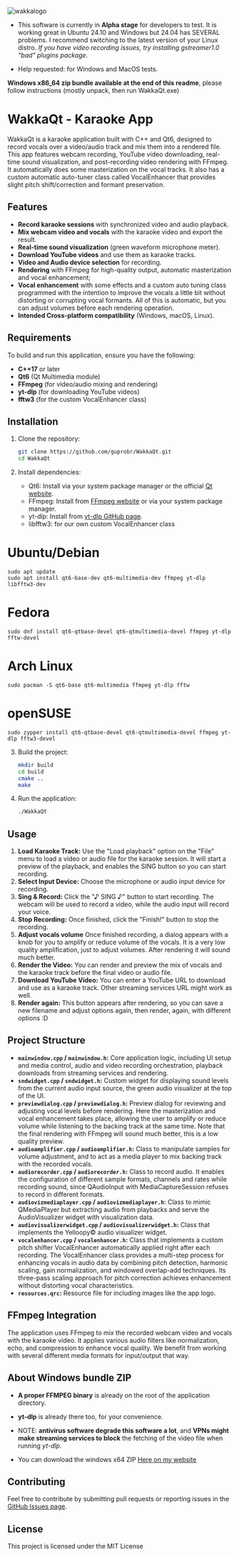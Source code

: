 
![wakkalogo](https://github.com/user-attachments/assets/0dc389ce-0678-4eaf-a888-04ba306ff2b4)

- This software is currently in **Alpha stage** for developers to test. It is working great in Ubuntu 24.10 and Windows but 24.04 has SEVERAL problems. I recommend switching to the latest version of your Linux distro. *If you have video recording issues, try installing gstreamer1.0 "bad" plugins package.*

- Help requested: for Windows and MacOS tests. 

**Windows x86_64 zip bundle available at the end of this readme**, please follow instructions (mostly unpack, then run WakkaQt.exe)

# WakkaQt - Karaoke App

WakkaQt is a karaoke application built with C++ and Qt6, designed to record vocals over a video/audio track and mix them into a rendered file. This app features webcam recording, YouTube video downloading, real-time sound visualization, and post-recording video rendering with FFmpeg. It automatically does some masterization on the vocal tracks. It also has a custom automatic auto-tuner class called VocalEnhancer that provides slight pitch shift/correction and formant preservation.

## Features

- **Record karaoke sessions** with synchronized video and audio playback.
- **Mix webcam video and vocals** with the karaoke video and export the result.
- **Real-time sound visualization** (green waveform microphone meter).
- **Download YouTube videos** and use them as karaoke tracks.
- **Video and Audio device selection** for recording.
- **Rendering** with FFmpeg for high-quality output, automatic masterization and vocal enhancement;
- **Vocal enhancement** with some effects and a custom auto tuning class programmed with the intention to improve the vocals a little bit without distorting or corrupting vocal formants. All of this is automatic, but you can adjust volumes before each rendering operation.
- **Intended Cross-platform compatibility** (Windows, macOS, Linux).

## Requirements

To build and run this application, ensure you have the following:

- **C++17** or later
- **Qt6** (Qt Multimedia module)
- **FFmpeg** (for video/audio mixing and rendering)
- **yt-dlp** (for downloading YouTube videos)
- **fftw3** (for the custom VocalEnhancer class)

## Installation

1. Clone the repository:

    ```bash
    git clone https://github.com/guprobr/WakkaQt.git
    cd WakkaQt
    ```

2. Install dependencies:
   
    - Qt6: Install via your system package manager or the official [Qt website](https://www.qt.io/).
    - FFmpeg: Install from [FFmpeg website](https://ffmpeg.org/) or via your system package manager.
    - yt-dlp: Install from [yt-dlp GitHub page](https://github.com/yt-dlp/yt-dlp).
    - libfftw3: for our own custom VocalEnhancer class

# Ubuntu/Debian
```
sudo apt update
sudo apt install qt6-base-dev qt6-multimedia-dev ffmpeg yt-dlp libfftw3-dev
```
# Fedora
```
sudo dnf install qt6-qtbase-devel qt6-qtmultimedia-devel ffmpeg yt-dlp fftw-devel
```
# Arch Linux
```
sudo pacman -S qt6-base qt6-multimedia ffmpeg yt-dlp fftw
```
# openSUSE
```
sudo zypper install qt6-qtbase-devel qt6-qtmultimedia-devel ffmpeg yt-dlp fftw3-devel
```

3. Build the project:

    ```bash
    mkdir build
    cd build
    cmake ..
    make
    ```

4. Run the application:

    ```bash
    ./WakkaQt
    ```

## Usage

1. **Load Karaoke Track:** Use the "Load playback" option on the "File" menu to load a video or audio file for the karaoke session. It will start a preview of the playback, and enables the SING button so you can start recording.
2. **Select Input Device:** Choose the microphone or audio input device for recording.
3. **Sing & Record:** Click the "♪ SING ♪" button to start recording. The webcam will be used to record a video, while the audio input will record your voice.
4. **Stop Recording:** Once finished, click the "Finish!" button to stop the recording.
5. **Adjust vocals volume** Once finished recording, a dialog appears with a knob for you to amplify or reduce volume of the vocals. It is a very low quality amplification, just to adjust volumes. After rendering it will sound much better.
6. **Render the Video:** You can render and preview the mix of vocals and the karaoke track before the final video or audio file.
7. **Download YouTube Video:** You can enter a YouTube URL to download and use as a karaoke track. Other streaming services URL might work as well.
8. **Render again:** This button appears after rendering, so you can save a new filename and adjust options again, then render, again, with different options :D

## Project Structure

- **`mainwindow.cpp` / `mainwindow.h`:** Core application logic, including UI setup and media control, audio and video recording orchestration, playback downloads from streaming services and rendering.
- **`sndwidget.cpp` / `sndwidget.h`:** Custom widget for displaying sound levels from the current audio input source, the green audio visualizer at the top of the UI.
- **`previewdialog.cpp` / `previewdialog.h`:** Preview dialog for reviewing and adjusting vocal levels before rendering. Here the masterization and vocal enhancement takes place, allowing the user to amplify or reduce volume while listening to the backing track at the same time. Note that the final rendering with FFmpeg will sound much better, this is a low quality preview.
- **`audioamplifier.cpp` / `audioamplifier.h`:** Class to manipulate samples for volume adjustment, and to act as a media player to mix backing track with the recorded vocals.
- **`audiorecorder.cpp` / `audiorecorder.h`:** Class to record audio. It enables the configuration of different sample formats, channels and rates while recording sound, since QAudioInput with MediaCaptureSession refuses to record in different formats.
- **`audiovizmediaplayer.cpp` / `audiovizmediaplayer.h`:** Class to mimic QMediaPlayer but extracting audio from playbacks and serve the AudioVisualizer widget with visualization data.
- **`audiovisualizerwidget.cpp` / `audiovisualizerwidget.h`:** Class that implements the Yelloopy© audio visualizer widget.
- **`vocalenhancer.cpp` / `vocalenhancer.h`:** Class that implements a custom pitch shifter VocalEnhancer automatically applied right after each recording. The VocalEnhancer class provides a multi-step process for enhancing vocals in audio data by combining pitch detection, harmonic scaling, gain normalization, and windowed overlap-add techniques. Its three-pass scaling approach for pitch correction achieves enhancement without distorting vocal characteristics.
- **`resources.qrc`:** Resource file for including images like the app logo.

## FFmpeg Integration

The application uses FFmpeg to mix the recorded webcam video and vocals with the karaoke video. It applies various audio filters like normalization, echo, and compression to enhance vocal quality. We benefit from working with several different media formats for input/output that way.

## About Windows bundle ZIP

  - **A proper FFMPEG binary** is already on the root of the application directory.
  - **yt-dlp** is already there too, for your convenience.
  - NOTE: **antivirus software degrade this software a lot**, and **VPNs might make streaming services to block** the fetching of the video file when running *yt-dlp*.
    
  - You can download the windows x64 ZIP [Here on my website](https://gu.pro.br/WakkaQt-mswinX64.zip)

## Contributing

Feel free to contribute by submitting pull requests or reporting issues in the [GitHub Issues page](https://github.com/guprobr/WakkaQt/issues).

## License

This project is licensed under the MIT License

